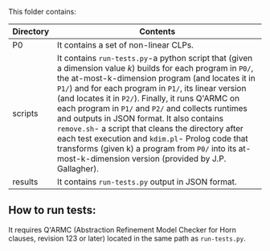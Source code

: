 This folder contains:

Directory | Contents															|
---------------|--------------------------------------------------------------------|
P0			   | It contains a set of non-linear CLPs.	 															|
scripts			   | It contains `run-tests.py`-a python script that (given a dimension value *k*) builds for each program in `P0/`, the at-most-k-dimension program (and locates it in `P1/`) and for each program in `P1/`, its linear version (and locates it in `P2/`). Finally, it runs Q'ARMC on each program in `P1/` and `P2/` and collects runtimes and outputs in JSON format. It also contains `remove.sh`- a script that cleans the directory after each test execution and `kdim.pl`- Prolog code that transforms (given k) a program from `P0/` into its at-most-k-dimension version (provided by J.P. Gallagher). 	 															|
results			   | It contains `run-tests.py` output in JSON format.		 															|


## How to run tests:

It requires Q'ARMC (Abstraction Refinement Model Checker for Horn clauses, revision 123 or later) located in the same path as `run-tests.py`.
